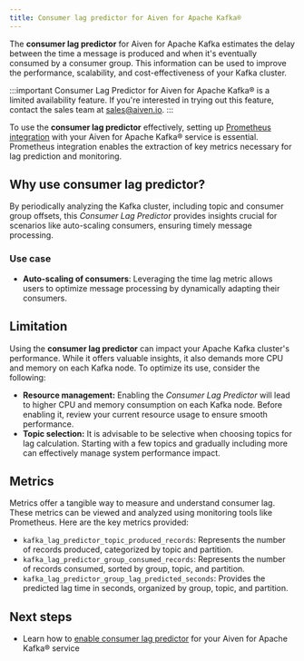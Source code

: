 ```yaml
---
title: Consumer lag predictor for Aiven for Apache Kafka®
---
```


The **consumer lag predictor** for Aiven for Apache Kafka estimates the
delay between the time a message is produced and when it\'s eventually
consumed by a consumer group. This information can be used to improve
the performance, scalability, and cost-effectiveness of your Kafka
cluster.

:::important
Consumer Lag Predictor for Aiven for Apache Kafka® is a limited
availability feature. If you\'re interested in trying out this feature,
contact the sales team at [sales@aiven.io](mailto:sales@aiven.io).
:::

To use the **consumer lag predictor** effectively, setting up
[Prometheus integration](/docs/platform/howto/integrations/prometheus-metrics) with your Aiven for Apache Kafka® service is essential.
Prometheus integration enables the extraction of key metrics necessary
for lag prediction and monitoring.

## Why use consumer lag predictor?

By periodically analyzing the Kafka cluster, including topic and
consumer group offsets, this *Consumer Lag Predictor* provides insights
crucial for scenarios like auto-scaling consumers, ensuring timely
message processing.

### Use case

-   **Auto-scaling of consumers**: Leveraging the time lag metric allows
    users to optimize message processing by dynamically adapting their
    consumers.

## Limitation

Using the **consumer lag predictor** can impact your Apache Kafka
cluster\'s performance. While it offers valuable insights, it also
demands more CPU and memory on each Kafka node. To optimize its use,
consider the following:

-   **Resource management:** Enabling the *Consumer Lag Predictor* will
    lead to higher CPU and memory consumption on each Kafka node. Before
    enabling it, review your current resource usage to ensure smooth
    performance.
-   **Topic selection:** It is advisable to be selective when choosing
    topics for lag calculation. Starting with a few topics and gradually
    including more can effectively manage system performance impact.

## Metrics

Metrics offer a tangible way to measure and understand consumer lag.
These metrics can be viewed and analyzed using monitoring tools like
Prometheus. Here are the key metrics provided:

-   `kafka_lag_predictor_topic_produced_records`: Represents the number
    of records produced, categorized by topic and partition.
-   `kafka_lag_predictor_group_consumed_records`: Represents the number
    of records consumed, sorted by group, topic, and partition.
-   `kafka_lag_predictor_group_lag_predicted_seconds`: Provides the
    predicted lag time in seconds, organized by group, topic, and
    partition.

## Next steps

-   Learn how to
    [enable consumer lag predictor](/docs/products/kafka/howto/enabled-consumer-lag-predictor) for your Aiven for Apache Kafka® service
